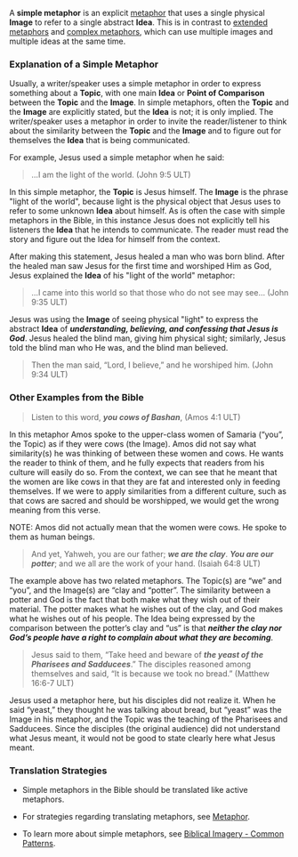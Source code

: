 
A **simple metaphor** is an explicit [metaphor](../figs-metaphor/01.md) that uses a single physical **Image** to refer to a single abstract **Idea**. This is in contrast to [extended metaphors](../figs-exmetaphor/01.md) and [complex metaphors](../figs-cometaphor/01.md), which can use multiple images and multiple ideas at the same time. 

### Explanation of a Simple Metaphor

Usually, a writer/speaker uses a simple metaphor in order to express something about a **Topic**, with one main **Idea** or **Point of Comparison** between the **Topic** and the **Image**.  In simple metaphors, often the **Topic** and the **Image** are explicitly stated, but the **Idea** is not; it is only implied. The writer/speaker uses a metaphor in order to invite the reader/listener to think about the similarity between the **Topic** and the **Image** and to figure out for themselves the **Idea** that is being communicated.

For example, Jesus used a simple metaphor when he said: 

> …I am the light of the world. (John 9:5 ULT)

In this simple metaphor, the **Topic** is Jesus himself. The **Image** is the phrase "light of the world", because light is the physical object that Jesus uses to refer to some unknown **Idea** about himself. As is often the case with simple metaphors in the Bible, in this instance Jesus does not explicitly tell his listeners the **Idea** that he intends to communicate. The reader must read the story and figure out the Idea for himself from the context.

After making this statement, Jesus healed a man who was born blind. After the healed man saw Jesus for the first time and worshiped Him as God, Jesus explained the **Idea** of his "light of the world" metaphor:

> …I came into this world so that those who do not see may see… (John 9:35 ULT)

Jesus was using the **Image** of seeing physical "light" to express the abstract **Idea** of ***understanding, believing, and confessing that Jesus is God***. Jesus healed the blind man, giving him physical sight; similarly, Jesus told the blind man who He was, and the blind man believed.

> Then the man said, “Lord, I believe,” and he worshiped him. (John 9:34 ULT)


### Other Examples from the Bible

> Listen to this word, ***you cows of Bashan***, (Amos 4:1 ULT)

In this metaphor Amos spoke to the upper-class women of Samaria (“you”, the Topic) as if they were cows (the Image). Amos did not say what similarity(s) he was thinking of between these women and cows. He wants the reader to think of them, and he fully expects that readers from his culture will easily do so. From the context, we can see that he meant that the women are like cows in that they are fat and interested only in feeding themselves. If we were to apply similarities from a different culture, such as that cows are sacred and should be worshipped, we would get the wrong meaning from this verse.

NOTE: Amos did not actually mean that the women were cows. He spoke to them as human beings.

> And yet, Yahweh, you are our father; ***we are the clay***. ***You are our potter***; and we all are the work of your hand. (Isaiah 64:8 ULT)

The example above has two related metaphors. The Topic(s) are “we” and “you”, and the Image(s) are “clay and “potter”. The similarity between a potter and God is the fact that both make what they wish out of their material. The potter makes what he wishes out of the clay, and God makes what he wishes out of his people. The Idea being expressed by the comparison between the potter’s clay and “us” is that ***neither the clay nor God’s people have a right to complain about what they are becoming***. 

> Jesus said to them, “Take heed and beware of ***the yeast of the Pharisees and Sadducees***.” The disciples reasoned among themselves and said, “It is because we took no bread.” (Matthew 16:6-7 ULT)

Jesus used a metaphor here, but his disciples did not realize it. When he said “yeast,” they thought he was talking about bread, but “yeast” was the Image in his metaphor, and the Topic was the teaching of the Pharisees and Sadducees. Since the disciples (the original audience) did not understand what Jesus meant, it would not be good to state clearly here what Jesus meant.


### Translation Strategies

* Simple metaphors in the Bible should be translated like active metaphors.

* For strategies regarding translating metaphors, see [Metaphor](../figs-metaphor/01.md).

* To learn more about simple metaphors, see [Biblical Imagery - Common Patterns](../bita-part1/01.md).